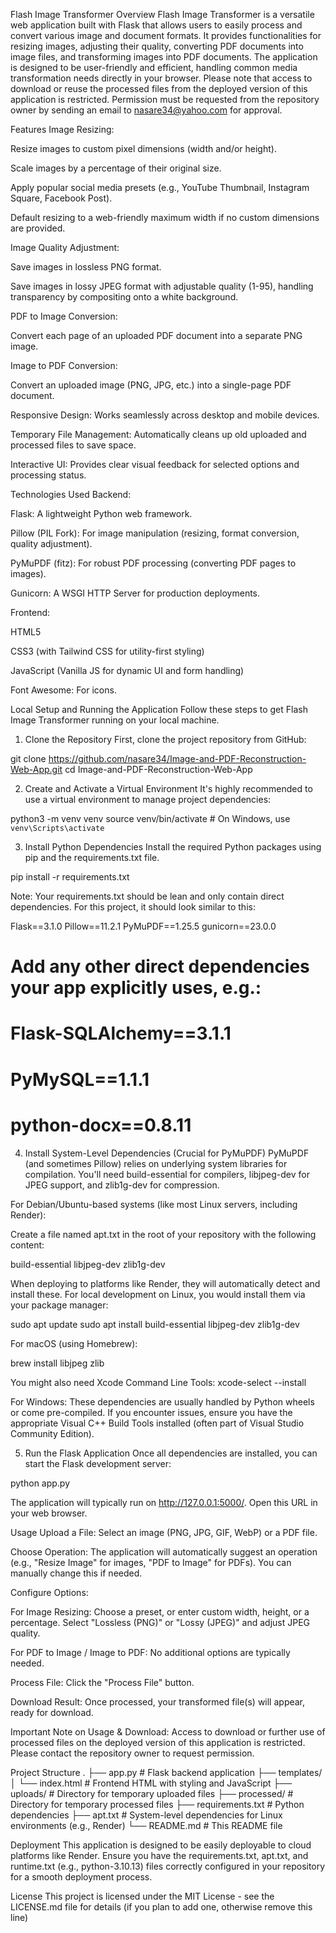Flash Image Transformer
Overview
Flash Image Transformer is a versatile web application built with Flask that allows users to easily process and convert various image and document formats. It provides functionalities for resizing images, adjusting their quality, converting PDF documents into image files, and transforming images into PDF documents. The application is designed to be user-friendly and efficient, handling common media transformation needs directly in your browser. Please note that access to download or reuse the processed files from the deployed version of this application is restricted. Permission must be requested from the repository owner by sending an email to nasare34@yahoo.com for approval.

Features
Image Resizing:

Resize images to custom pixel dimensions (width and/or height).

Scale images by a percentage of their original size.

Apply popular social media presets (e.g., YouTube Thumbnail, Instagram Square, Facebook Post).

Default resizing to a web-friendly maximum width if no custom dimensions are provided.

Image Quality Adjustment:

Save images in lossless PNG format.

Save images in lossy JPEG format with adjustable quality (1-95), handling transparency by compositing onto a white background.

PDF to Image Conversion:

Convert each page of an uploaded PDF document into a separate PNG image.

Image to PDF Conversion:

Convert an uploaded image (PNG, JPG, etc.) into a single-page PDF document.

Responsive Design: Works seamlessly across desktop and mobile devices.

Temporary File Management: Automatically cleans up old uploaded and processed files to save space.

Interactive UI: Provides clear visual feedback for selected options and processing status.

Technologies Used
Backend:

Flask: A lightweight Python web framework.

Pillow (PIL Fork): For image manipulation (resizing, format conversion, quality adjustment).

PyMuPDF (fitz): For robust PDF processing (converting PDF pages to images).

Gunicorn: A WSGI HTTP Server for production deployments.

Frontend:

HTML5

CSS3 (with Tailwind CSS for utility-first styling)

JavaScript (Vanilla JS for dynamic UI and form handling)

Font Awesome: For icons.

Local Setup and Running the Application
Follow these steps to get Flash Image Transformer running on your local machine.

1. Clone the Repository
First, clone the project repository from GitHub:

git clone https://github.com/nasare34/Image-and-PDF-Reconstruction-Web-App.git
cd Image-and-PDF-Reconstruction-Web-App



2. Create and Activate a Virtual Environment
It's highly recommended to use a virtual environment to manage project dependencies:

python3 -m venv venv
source venv/bin/activate  # On Windows, use `venv\Scripts\activate`



3. Install Python Dependencies
Install the required Python packages using pip and the requirements.txt file.

pip install -r requirements.txt



Note: Your requirements.txt should be lean and only contain direct dependencies. For this project, it should look similar to this:

Flask==3.1.0
Pillow==11.2.1
PyMuPDF==1.25.5
gunicorn==23.0.0
# Add any other direct dependencies your app explicitly uses, e.g.:
# Flask-SQLAlchemy==3.1.1
# PyMySQL==1.1.1
# python-docx==0.8.11



4. Install System-Level Dependencies (Crucial for PyMuPDF)
PyMuPDF (and sometimes Pillow) relies on underlying system libraries for compilation. You'll need build-essential for compilers, libjpeg-dev for JPEG support, and zlib1g-dev for compression.

For Debian/Ubuntu-based systems (like most Linux servers, including Render):

Create a file named apt.txt in the root of your repository with the following content:

build-essential
libjpeg-dev
zlib1g-dev



When deploying to platforms like Render, they will automatically detect and install these. For local development on Linux, you would install them via your package manager:

sudo apt update
sudo apt install build-essential libjpeg-dev zlib1g-dev



For macOS (using Homebrew):

brew install libjpeg zlib



You might also need Xcode Command Line Tools: xcode-select --install

For Windows:
These dependencies are usually handled by Python wheels or come pre-compiled. If you encounter issues, ensure you have the appropriate Visual C++ Build Tools installed (often part of Visual Studio Community Edition).

5. Run the Flask Application
Once all dependencies are installed, you can start the Flask development server:

python app.py



The application will typically run on http://127.0.0.1:5000/. Open this URL in your web browser.

Usage
Upload a File: Select an image (PNG, JPG, GIF, WebP) or a PDF file.

Choose Operation: The application will automatically suggest an operation (e.g., "Resize Image" for images, "PDF to Image" for PDFs). You can manually change this if needed.

Configure Options:

For Image Resizing: Choose a preset, or enter custom width, height, or a percentage. Select "Lossless (PNG)" or "Lossy (JPEG)" and adjust JPEG quality.

For PDF to Image / Image to PDF: No additional options are typically needed.

Process File: Click the "Process File" button.

Download Result: Once processed, your transformed file(s) will appear, ready for download.

Important Note on Usage & Download:
Access to download or further use of processed files on the deployed version of this application is restricted. Please contact the repository owner to request permission.

Project Structure
.
├── app.py                  # Flask backend application
├── templates/
│   └── index.html          # Frontend HTML with styling and JavaScript
├── uploads/                # Directory for temporary uploaded files
├── processed/              # Directory for temporary processed files
├── requirements.txt        # Python dependencies
├── apt.txt                 # System-level dependencies for Linux environments (e.g., Render)
└── README.md               # This README file



Deployment
This application is designed to be easily deployable to cloud platforms like Render. Ensure you have the requirements.txt, apt.txt, and runtime.txt (e.g., python-3.10.13) files correctly configured in your repository for a smooth deployment process.

License
This project is licensed under the MIT License - see the LICENSE.md file for details (if you plan to add one, otherwise remove this line)
